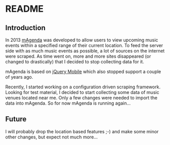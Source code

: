 # README

## Introduction

In 2013 [mAgenda](https://magenda.mvanvuren.nl) was developed to allow users to view upcoming music events within a specified range of their current location. To feed the server side with as much music events as possible, a lot of sources on the internet were scraped. As time went on, more and more sites disappeared (or changed to drastically) that I decided to stop collecting data for it.

mAgenda is based on [jQuery Mobile](https://jquerymobile.com/) which also stopped support a couple of years ago.

Recently, I started working on a configuration driven scraping framework. Looking for test material, I decided to start collecting some data of music venues located near me. Only a few changes were needed to import the data into mAgenda. So for now mAgenda is running again...

## Future

I will probably drop the location based features ;-) and make some minor other changes, but expect not much more...

